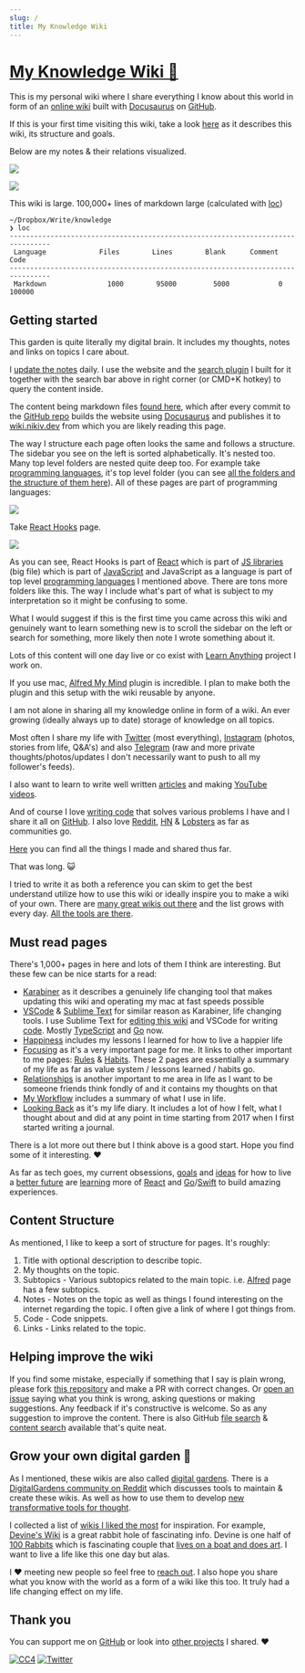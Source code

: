 ```yaml
---
slug: /
title: My Knowledge Wiki
---
```


# [My Knowledge Wiki 🌿](https://wiki.nikiv.dev)

This is my personal wiki where I share everything I know about this world in form of an [online wiki](https://wiki.nikiv.dev) built with [Docusaurus](https://docusaurus.io/) on [GitHub](https://github.com/nikitavoloboev/knowledge).

If this is your first time visiting this wiki, take a look [here](#getting-started) as it describes this wiki, its structure and goals.

Below are my notes & their relations visualized.

![](https://i.imgur.com/SbhfKGm.png)

![](https://i.imgur.com/ODDdwde.png)

This wiki is large. 100,000+ lines of markdown large (calculated with [loc](https://github.com/cgag/loc))

```
~/Dropbox/Write/knowledge
❯ loc
--------------------------------------------------------------------------------
 Language             Files        Lines        Blank      Comment         Code
--------------------------------------------------------------------------------
 Markdown               1000        95000         5000            0        100000
```

## Getting started

This garden is quite literally my digital brain. It includes my thoughts, notes and links on topics I care about.

I [update the notes](other/wiki-workflow.md) daily. I use the website and the [search plugin](https://github.com/nikitavoloboev/alfred-my-mind) I built for it together with the search bar above in right corner (or CMD+K hotkey) to query the content inside.

The content being markdown files [found here](https://github.com/nikitavoloboev/knowledge/tree/main/docs), which after every commit to the [GitHub repo](https://github.com/nikitavoloboev/knowledge) builds the website using [Docusaurus](tools/docusaurus.md) and publishes it to [wiki.nikiv.dev](https://wiki.nikiv.dev) from which you are likely reading this page.

The way I structure each page often looks the same and follows a structure. The sidebar you see on the left is sorted alphabetically. It's nested too. Many top level folders are nested quite deep too. For example take [programming languages](programming-languages/programming-languages.md), it's top level folder (you can see [all the folders and the structure of them here](https://github.com/nikitavoloboev/knowledge/blob/main/SUMMARY.md)). All of these pages are part of programming languages:

![](https://i.imgur.com/wBj77ch.png)

Take [React Hooks](programming-languages/javascript/js-libraries/react/react-hooks.md) page.

![](https://i.imgur.com/epRiB3A.png)

As you can see, React Hooks is part of [React](programming-languages/javascript/js-libraries/react/react.md) which is part of [JS libraries](programming-languages/javascript/js-libraries/js-libraries.md) (big file) which is part of [JavaScript](programming-languages/javascript/javascript.md) and JavaScript as a language is part of top level [programming languages](programming-languages/programming-languages.md) I mentioned above. There are tons more folders like this. The way I include what's part of what is subject to my interpretation so it might be confusing to some.

What I would suggest if this is the first time you came across this wiki and genuinely want to learn something new is to scroll the sidebar on the left or search for something, more likely then note I wrote something about it.

Lots of this content will one day live or co exist with [Learn Anything](ideas/learn-anything.md) project I work on.

If you use mac, [Alfred My Mind](https://github.com/nikitavoloboev/alfred-my-mind) plugin is incredible. I plan to make both the plugin and this setup with the wiki reusable by anyone.

I am not alone in sharing all my knowledge online in form of a wiki. An ever growing (ideally always up to date) storage of knowledge on all topics.

Most often I share my life with [Twitter](https://twitter.com/nikitavoloboev) (most everything), [Instagram](https://www.instagram.com/nikitavoloboev/) (photos, stories from life, Q&A's) and also [Telegram](https://t.me/niki_log) (raw and more private thoughts/photos/updates I don't necessarily want to push to all my follower's feeds).

I also want to learn to write well written [articles](sharing/my-articles.md) and making [YouTube videos](https://www.youtube.com/channel/UCEKqrUfr_FMKIO9XSJS4vDw/videos).

And of course I love [writing code](sharing/my-github.md) that solves various problems I have and I share it all on [GitHub](https://github.com/nikitavoloboev). I also love [Reddit](https://reddit.com/user/nikivi), [HN](https://news.ycombinator.com/user?id=nikivi) & [Lobsters](https://lobste.rs/u/nikivi) as far as communities go.

[Here](sharing/sharing.md) you can find all the things I made and shared thus far.

That was long. 😺

I tried to write it as both a reference you can skim to get the best understand utilize how to use this wiki or ideally inspire you to make a wiki of your own. There are [many great wikis out there](other/wiki-workflow.md#similar-wikis-i-liked) and the list grows with every day. [All the tools are there](other/wiki-workflow.md).

## Must read pages

There's 1,000+ pages in here and lots of them I think are interesting. But these few can be nice starts for a read:

- [Karabiner](macOS/apps/karabiner/karabiner.md) as it describes a genuinely life changing tool that makes updating this wiki and operating my mac at fast speeds possible
- [VSCode](text-editors/vs-code/vs-code.md) & [Sublime Text](text-editors/sublime-text/sublime-text.md) for similar reason as Karabiner, life changing tools. I use Sublime Text for [editing this wiki](other/wiki-workflow.md) and VSCode for writing [code](programming/programming.md). Mostly [TypeScript](programming-languages/typescript/typescript.md) and [Go](programming-languages/go/go.md) now.
- [Happiness](life/happiness.md) includes my lessons I learned for how to live a happier life
- [Focusing](focusing/focusing.md) as it's a very important page for me. It links to other important to me pages: [Rules](focusing/rules.md) & [Habits](focusing/habits.md). These 2 pages are essentially a summary of my life as far as value system / lessons learned / habits go.
- [Relationships](relationships/relationships.md) is another important to me area in life as I want to be someone friends think fondly of and it contains my thoughts on that
- [My Workflow](sharing/my-workflow.md) includes a summary of what I use in life.
- [Looking Back](looking-back/looking-back.md) as it's my life diary. It includes a lot of how I felt, what I thought about and did at any point in time starting from 2017 when I first started writing a journal.

There is a lot more out there but I think above is a good start. Hope you find some of it interesting. ♥️

As far as tech goes, my current obsessions, [goals](focusing/goals.md) and [ideas](ideas/ideas.md) for how to live a [better future](future/future.md) are [learning](education/learning.md) more of [React](programming-languages/javascript/js-libraries/react/react.md) and [Go](programming-languages/go/go.md)/[Swift](programming-languages/swift/swift.md) to build amazing experiences.

## Content Structure

As mentioned, I like to keep a sort of structure for pages. It's roughly:

1. Title with optional description to describe topic.
2. My thoughts on the topic.
3. Subtopics - Various subtopics related to the main topic. i.e. [Alfred](macOS/apps/alfred/alfred.md) page has a few subtopics.
4. Notes - Notes on the topic as well as things I found interesting on the internet regarding the topic. I often give a link of where I got things from.
5. Code - Code snippets.
6. Links - Links related to the topic.

## Helping improve the wiki

If you find some mistake, especially if something that I say is plain wrong, please fork [this repository](https://github.com/nikitavoloboev/knowledge) and make a PR with correct changes. Or [open an issue](https://github.com/nikitavoloboev/knowledge/issues/new) saying what you think is wrong, asking questions or making suggestions. Any feedback if it's constructive is welcome. So as any suggestion to improve the content. There is also GitHub [file search](https://github.com/nikitavoloboev/knowledge/find/main) & [content search](https://github.com/nikitavoloboev/knowledge/search?q=karabiner&unscoped_q=karabiner) available that's quite neat.

## Grow your own digital garden 🌱

As I mentioned, these wikis are also called [digital gardens](https://joelhooks.com/digital-garden). There is a [DigitalGardens community on Reddit](https://www.reddit.com/r/DigitalGardens/) which discusses tools to maintain & create these wikis. As well as how to use them to develop [new transformative tools for thought](https://numinous.productions/ttft/).

I collected a list of [wikis I liked the most](other/wiki-workflow.md#similar-wikis-i-liked) for inspiration. For example, [Devine's Wiki](https://wiki.xxiivv.com/site/home.html) is a great rabbit hole of fascinating info. Devine is one half of [100 Rabbits](https://100r.co/site/home.html) which is fascinating couple that [lives on a boat and does art](https://www.youtube.com/watch?v=BW32yUEymvU). I want to live a life like this one day but alas.

I ♥️ meeting new people so feel free to [reach out](https://twitter.com/nikitavoloboev). I also hope you share what you know with the world as a form of a wiki like this too. It truly had a life changing effect on my life.

## Thank you

You can support me on [GitHub](https://github.com/sponsors/nikitavoloboev) or look into [other projects](https://nikitavoloboev.xyz/projects) I shared. ♥️

[![CC4](https://img.shields.io/badge/license-CC4-0a0a0a.svg?style=flat&colorA=0a0a0a)](https://creativecommons.org/licenses/by/4.0/) [![Twitter](http://bit.ly/nikitatweet)](https://twitter.com/nikitavoloboev)
